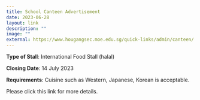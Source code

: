 ```yaml
---
title: School Canteen Advertisement
date: 2023-06-28
layout: link
description: ""
image: ""
external: https://www.hougangsec.moe.edu.sg/quick-links/admin/canteen/
---
```

**Type of Stal**l: International Food Stall (halal)

**Closing Date**: 14 July 2023  

**Requirements**: Cuisine such as Western, Japanese, Korean is acceptable.    

Please click this link for more details.